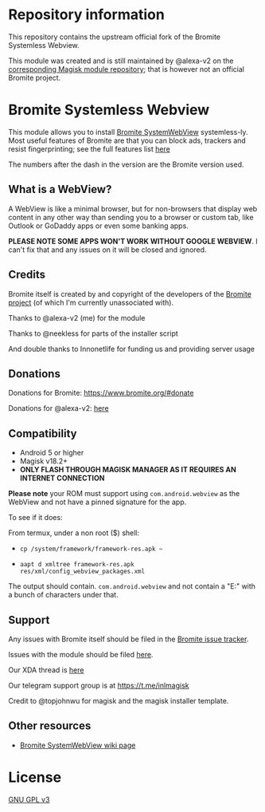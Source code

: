 # Repository information

This repository contains the upstream official fork of the Bromite Systemless Webview.

This module was created and is still maintained by @alexa-v2 on the [corresponding Magisk module repository](https://github.com/Magisk-Modules-Repo/bromitewebview); that is however not an official Bromite project.

# Bromite Systemless Webview
	
This module allows you to install [Bromite SystemWebView](https://www.bromite.org/system_web_view) systemless-ly.
Most useful features of Bromite are that you can block ads, trackers and resist fingerprinting; see the full features list [here](https://github.com/bromite/bromite/blob/master/README.md#features)

The numbers after the dash in the version are the Bromite version used.

## What is a WebView?

A WebView is like a minimal browser, but for non-browsers that display web content in any other way than sending you to a browser or custom tab, like Outlook or GoDaddy apps or even some banking apps.

**PLEASE NOTE SOME APPS WON'T WORK WITHOUT GOOGLE WEBVIEW**. I can't fix that and any issues on it will be closed and ignored.

## Credits

Bromite itself is created by and copyright of the developers of the [Bromite project](https://github.com/bromite/bromite) (of which I'm currently unassociated with).

Thanks to @alexa-v2 (me) for the module

Thanks to @neekless for parts of the installer script

And double thanks to Innonetlife for funding us and providing server usage

## Donations

Donations for Bromite: https://www.bromite.org/#donate 

Donations for @alexa-v2: [here](https://paypal.me/innonetlife)

## Compatibility

- Android 5 or higher
- Magisk v18.2+
- **ONLY FLASH THROUGH MAGISK MANAGER AS IT REQUIRES AN INTERNET CONNECTION**

**Please note** your ROM must support using `com.android.webview` as the WebView and not have a pinned signature for the app.

To see if it does:

From termux, under a non root ($) shell:

- `cp /system/framework/framework-res.apk ~`

- `aapt d xmltree framework-res.apk res/xml/config_webview_packages.xml`

The output should contain. `com.android.webview` and not contain a "E:" with a bunch of characters under that.

## Support

Any issues with Bromite itself should be filed in the [Bromite issue tracker](https://github.com/bromite/bromite/issues).

Issues with the module should be filed [here](https://github.com/Magisk-Modules-Repo/bromitewebview/issues).

Our XDA thread is [here](https://forum.xda-developers.com/android/software/bromite-magisk-module-t3936964)

Our telegram support group is at https://t.me/inlmagisk

Credit to @topjohnwu for magisk and the magisk installer template.

## Other resources

* [Bromite SystemWebView wiki page](https://github.com/bromite/bromite/wiki/Installing-SystemWebView)

# License

[GNU GPL v3](./LICENSE)
